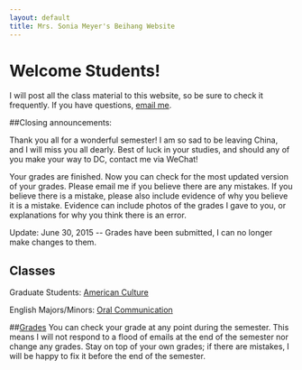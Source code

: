 ```yaml
---
layout: default
title: Mrs. Sonia Meyer's Beihang Website
---
```


# Welcome Students!

I will post all the class material to this website, so be sure to check it frequently. If you have questions, [email me](mailto:sonia@meyercraft.net).

##Closing announcements:

Thank you all for a wonderful semester! I am so sad to be leaving China, and I will miss you all dearly. Best of luck in your studies, and should any of you make your way to DC, contact me via WeChat!
	
Your grades are finished. Now you can check for the most updated version of your grades. Please email me if you believe there are any mistakes. If you believe there is a mistake, please also include evidence of why you believe it is a mistake. Evidence can include photos of the grades I gave to you, or explanations for why you think there is an error.
		
Update: June 30, 2015 -- Grades have been submitted, I can no longer make changes to them.

	
## Classes

Graduate Students: [American Culture](/classes/americanculture.html)

English Majors/Minors: [Oral Communication](/classes/oralenglish.html)

##[Grades](gradesform/form/form.html)
You can check your grade at any point during the semester. This means I will not respond to a flood of emails at the end of the semester nor change any grades. Stay on top of your own grades; if there are mistakes, I will be happy to fix it before the end of the semester.

